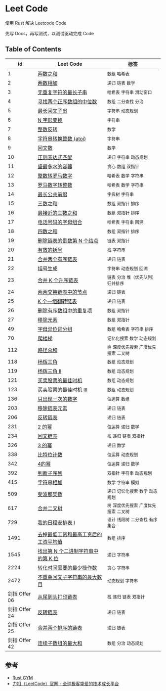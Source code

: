 # Leet Code

使用 Rust 解决 Leetcode Code 

先写 Docs，再写测试，以测试驱动完成 Code

## Table of Contents



|   id   |   Leet Code   |   标签   |
| ---- | ---- | ---- |
|   1   |   [两数之和](./src/_1_two_sum.rs)   |   `数组` `哈希表`   |
| 2 | [两数相加](./src/_2_add_two_numbers.rs) |   `递归` `链表` `数学`   |
|   3   |   [无重复字符的最长子串](./src/_3_length_of_longest_substring.rs)   |   `哈希表` `字符串` `滑动窗口`   |
|   4   |   [寻找两个正序数组的中位数](./src/_4_find_median_sorted_arrays.rs)   |   `数组` `二分查找` `分治`   |
|   5   |   [最长回文子串](./src/_5_longest_palindrome.rs)   |   `字符串` `动态规划`   |
|   6   |   [N 字形变换](./src/_6_convert.rs)   |   `字符串`   |
|   7   |   [整数反转](./src/_7_reverse.rs)   |   `数学`   |
|   8   |   [字符串转换整数 (atoi)](./src/_8_my_atoi.rs)   |   `字符串`   |
|   9   |   [回文数](./src/_9_is_palindrome.rs)   |   `数学`   |
|   10   |   [正则表达式匹配](./src/_10_is_match.rs)   |   `递归` `字符串` `动态规划`   |
|   11   |   [盛最多水的容器](./src/_11_max_area.rs)   |   `贪心` `数组` `双指针`   |
| 12 | [整数转罗马数字](./src/_12_int_to_roman.rs) |   `哈希表` `数学` `字符串`   |
|   13   |   [罗马数字转整数](./src/_13_roman_to_int.rs)   |   `哈希表` `数学` `字符串`   |
|   14   |   [最长公共前缀](./src/_14_longest_common_prefix.rs)   |   `字典树` `字符串`   |
|   15   |   [三数之和](./src/_15_three_sum.rs)   |   `数组` `双指针` `排序`   |
|   16   |   [最接近的三数之和](./src/_16_three_sum_closest.rs)   |   `数组` `双指针` `排序`   |
|   17   |   [电话号码的字母组合](./src/_17_letter_combinations.rs)   |   `哈希表` `字符串` `回溯`   |
|   18   |   [四数之和](./src/_18_four_sum.rs)   |   `数组` `双指针` `排序`   |
|   19   |   [删除链表的倒数第 N 个结点](./src/_19_remove_nth_from_end.rs)   |   `链表` `双指针`   |
|   20   |   [有效的括号](./src/_20_is_valid.rs)   |   `栈` `字符串`   |
|   21   |   [合并两个有序链表](./src/_21_merge_two_lists.rs)   |   `递归` `链表`   |
|   22   |   [括号生成](./src/_22_generate_parenthesis.rs)   |   `字符串` `动态规划` `回溯`   |
|   23   |   [合并 K 个升序链表](./src/_23_merge_k_lists.rs)   |   `链表` `分治` `堆（优先队列）` `归并排序`   |
|   24   |   [两两交换链表中的节点](./src/_24_swap_pairs.rs)   |   `递归` `链表`   |
|   25   |   [K 个一组翻转链表](./src/_25_reverse_k_group.rs)   |   `递归` `链表`   |
| 26 | [删除有序数组中的重复项](./src/_26_remove_duplicates.rs) |   `数组` `双指针`   |
|   27   |   [移除元素](./src/_27_remove_element.rs)   |   `数组` `双指针`   |
|   49   |   [字母异位词分组](./src/_49_group_anagrams.rs)   |   `数组` `哈希表` `字符串` `排序`   |
|   70   |   [爬楼梯](./src/_70_climb_stairs.rs)   |   `记忆化搜索` `数学` `动态规划`   |
|   112   |   [路径总和](./src/_112_has_path_sum.rs)   |   `树` `深度优先搜索` `广度优先搜索` `二叉树`   |
|   118   |   [杨辉三角](./src/_118_generate.rs)   |   `数组` `动态规划`   |
|   119   |   [杨辉三角 II](./src/_119_get_row.rs)   |   `数组` `动态规划`   |
|   121   |   [买卖股票的最佳时机](./src/_112_has_path_sum.rs)   |   `数组` `动态规划`   |
|   123   |   [买卖股票的最佳时机 III](./src/_123_max_profit.rs)   |   `数组` `动态规划`   |
|   136   |   [只出现一次的数字](./src/_136_single_number.rs)   |   `位运算` `数组`   |
|   203   |   [移除链表元素](./src/_203_remove_elements.rs)   |   `递归` `链表`   |
|   206   |   [反转链表](./src/_206_reverse_list.rs)   |   `递归` `链表`   |
|   231   |   [2 的幂](./src/_231_is_power_of_two.rs)   |   `位运算` `递归` `数学`   |
|   234   |   [回文链表](./src/_234_is_palindrome.rs)   |   `栈` `递归` `链表` `双指针`   |
|   326   |   [3 的幂](./src/_326_is_power_of_three.rs)   |   `递归` `数学`   |
|   338   |   [比特位计数](./src/_338_count_bits.rs)   |   `位运算` `动态规划`   |
|   342   |   [4的幂](./src/_342_is_power_of_four.rs)   |   `位运算` `递归` `数学`   |
|   392   |   [判断子序列](./src/_392_is_subsequence.rs)   |   `双指针` `字符串` `动态规划`   |
|   415   |   [字符串相加](./src/_415_add_strings.rs)   |   `数学` `字符串` `模拟`   |
|   509   |   [斐波那契数](./src/_509_fib.rs)   |   `递归` `记忆化搜索` `数学` `动态规划`   |
|   617   |   [合并二叉树](./src/_617_merge_trees.rs)   |   `树` `深度优先搜索` `广度优先搜索` `二叉树`   |
|   729   |   [我的日程安排表 I](./src/_729_book.rs)   |   `设计` `线段树` `二分查找` `有序集合`   |
|   1491   |   [去掉最低工资和最高工资后的工资平均值](./src/_1491_average.rs)   |   `数组` `排序`   |
|   1545   |   [找出第 N 个二进制字符串中的第 K 位](./src/_1545_find_kth_bit.rs)   |   `递归` `字符串`   |
|   2224   |   [转化时间需要的最少操作数](./src/_2224_convert_time.rs)   |   `贪心` `字符串`   |
|   2472   |   [不重叠回文子字符串的最大数目](./src/_2472_max_palindromes.rs)   |   `动态规划` `字符串`   |
|   剑指 Offer 06   |   [从尾到头打印链表](./src/offer_06_reverse_print.rs)   |   `栈` `递归` `链表` `双指针`   |
|   剑指 Offer 24   |   [反转链表](./src/offer_24_reverse_list.rs)   |    `递归` `链表`    |
|   剑指 Offer 25   |   [合并两个排序的链表](./src/offer_25_merge_two_lists.rs)   |    `递归` `链表`    |
|   剑指 Offer 42   |   [连续子数组的最大和](./src/offer_42_max_sub_array.rs)   |   `数组` `分治` `动态规划`   |





## 参考

- [Rust GYM](https://rustgym.com/)
- [力扣（LeetCode）官网 - 全球极客挚爱的技术成长平台](https://leetcode.cn)